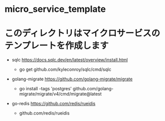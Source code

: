 # micro_service_template

# このディレクトリはマイクロサービスのテンプレートを作成します

- sqlc <https://docs.sqlc.dev/en/latest/overview/install.html>

  - go get github.com/kyleconroy/sqlc/cmd/sqlc

- golang-migrate <https://github.com/golang-migrate/migrate>

  - go install -tags 'postgres' github.com/golang-migrate/migrate/v4/cmd/migrate@latest

- go-redis <https://github.com/redis/rueidis>
  - github.com/redis/rueidis
